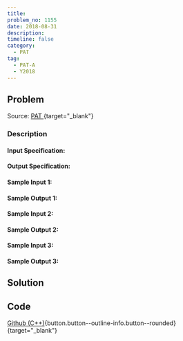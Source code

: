 ```yaml
---
title:
problem_no: 1155
date: 2018-08-31
description: 
timeline: false
category:
  - PAT
tag:
  - PAT-A
  - Y2018
---
```


<!--more-->

## Problem

Source: [PAT ](){target="_blank"}

### Description

#### Input Specification:

#### Output Specification:

#### Sample Input 1:

#### Sample Output 1:

#### Sample Input 2:

#### Sample Output 2:

#### Sample Input 3:

#### Sample Output 3:

## Solution


## Code

[Github (C++)](https://github.com/Alomerry/algorithm/blob/master/pat/a/){button.button--outline-info.button--rounded}{target="_blank"}


